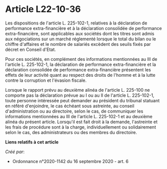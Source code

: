 # Article L22-10-36

Les dispositions de l'article L. 225-102-1, relatives à la déclaration de performance extra-financière et à la déclaration
consolidée de performance extra-financière, sont applicables aux sociétés dont les titres sont admis aux négociations sur un
marché réglementé lorsque le total du bilan ou le chiffre d'affaires et le nombre de salariés excèdent des seuils fixés par
décret en Conseil d'Etat.

Pour ces sociétés, en complément des informations mentionnées au III de l'article L. 225-102-1, la déclaration de performance
extra-financière et la déclaration consolidée de performance extra-financière présentent les effets de leur activité quant au
respect des droits de l'homme et à la lutte contre la corruption et l'évasion fiscale.

Lorsque le rapport prévu au deuxième alinéa de l'article L. 225-100 ne comporte pas la déclaration prévue au I ou au II de
l'article L. 225-102-1, toute personne intéressée peut demander au président du tribunal statuant en référé d'enjoindre, le
cas échéant sous astreinte, au conseil d'administration ou au directoire, selon le cas, de communiquer les informations
mentionnées au III de l'article L. 225-102-1 et au deuxième alinéa du présent article. Lorsqu'il est fait droit à la demande,
l'astreinte et les frais de procédure sont à la charge, individuellement ou solidairement selon le cas, des administrateurs
ou des membres du directoire.

**Liens relatifs à cet article**

_Créé par_:

  - Ordonnance n°2020-1142 du 16 septembre 2020 - art. 6
